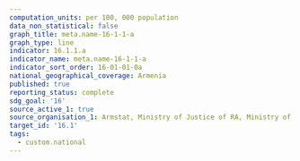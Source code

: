 ```yaml
---
computation_units: per 100, 000 population
data_non_statistical: false
graph_title: meta.name-16-1-1-a
graph_type: line
indicator: 16.1.1.a
indicator_name: meta.name-16-1-1-a
indicator_sort_order: 16-01-01-0a
national_geographical_coverage: Armenia
published: true
reporting_status: complete
sdg_goal: '16'
source_active_1: true
source_organisation_1: Armstat, Ministry of Justice of RA, Ministry of Health of RA
target_id: '16.1'
tags:
  - custom.national
---
```


